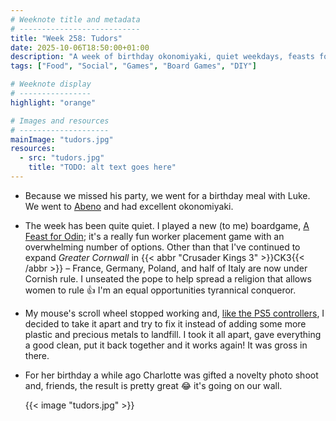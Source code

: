 ```yaml
---
# Weeknote title and metadata
# ---------------------------
title: "Week 258: Tudors"
date: 2025-10-06T18:50:00+01:00
description: "A week of birthday okonomiyaki, quiet weekdays, feasts for Odin, dismantling the papacy, fixing broken technology, and a fun photoshoot."
tags: ["Food", "Social", "Games", "Board Games", "DIY"]

# Weeknote display
# ----------------
highlight: "orange"

# Images and resources
# --------------------
mainImage: "tudors.jpg"
resources:
  - src: "tudors.jpg"
    title: "TODO: alt text goes here"
---
```


  * Because we missed his party, we went for a birthday meal with Luke. We went to [Abeno](https://www.abeno.co.uk/menu) and had excellent okonomiyaki.

  * The week has been quite quiet. I played a new (to me) boardgame, [A Feast for Odin](https://boardgamegeek.com/boardgame/177736/a-feast-for-odin); it's a really fun worker placement game with an overwhelming number of options. Other than that I've continued to expand _Greater Cornwall_ in {{< abbr "Crusader Kings 3" >}}CK3{{< /abbr >}} – France, Germany, Poland, and half of Italy are now under Cornish rule. I unseated the pope to help spread a religion that allows women to rule :+1: I'm an equal opportunities tyrannical conqueror.

  * My mouse's scroll wheel stopped working and, [like the PS5 controllers](/weeknotes/225/), I decided to take it apart and try to fix it instead of adding some more plastic and precious metals to landfill. I took it all apart, gave everything a good clean, put it back together and it works again! It was gross in there.

  * For her birthday a while ago Charlotte was gifted a novelty photo shoot and, friends, the result is pretty great :joy: it's going on our wall.

    {{< image "tudors.jpg" >}}
